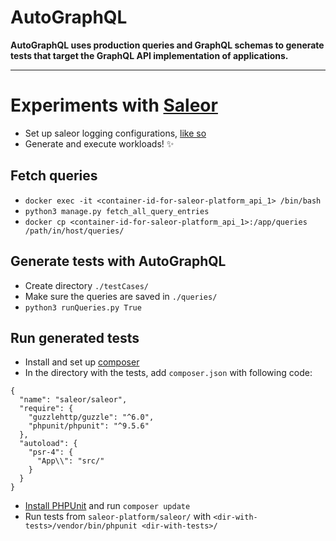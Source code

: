 # AutoGraphQL

**AutoGraphQL uses production queries and GraphQL schemas to generate tests that target the GraphQL API implementation of applications.**

---

# Experiments with [Saleor](https://github.com/mirumee/saleor)

- Set up saleor logging configurations, [like so](https://github.com/louisezetterlund/saleor-platform)
- Generate and execute workloads! ✨

## Fetch queries
- `docker exec -it <container-id-for-saleor-platform_api_1> /bin/bash`
- `python3 manage.py fetch_all_query_entries`
- `docker cp <container-id-for-saleor-platform_api_1>:/app/queries /path/in/host/queries/`

## Generate tests with AutoGraphQL
- Create directory `./testCases/`
- Make sure the queries are saved in `./queries/`
- `python3 runQueries.py True`

## Run generated tests
- Install and set up [composer](https://getcomposer.org/)
- In the directory with the tests, add `composer.json` with following code:
```
{
  "name": "saleor/saleor",
  "require": {
    "guzzlehttp/guzzle": "^6.0",
    "phpunit/phpunit": "^9.5.6"
  },
  "autoload": {
    "psr-4": {
      "App\\": "src/"
    }
  }
}
```
- [Install PHPUnit](https://phpunit.de/index.html) and run `composer update`
- Run tests from `saleor-platform/saleor/` with `<dir-with-tests>/vendor/bin/phpunit <dir-with-tests>/`
